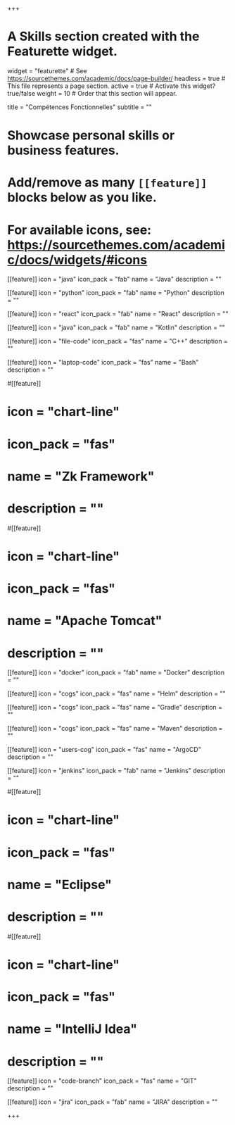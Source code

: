 +++
# A Skills section created with the Featurette widget.
widget = "featurette"  # See https://sourcethemes.com/academic/docs/page-builder/
headless = true  # This file represents a page section.
active = true  # Activate this widget? true/false
weight = 10  # Order that this section will appear.

title = "Compétences Fonctionnelles"
subtitle = ""

# Showcase personal skills or business features.
# 
# Add/remove as many `[[feature]]` blocks below as you like.
# 
# For available icons, see: https://sourcethemes.com/academic/docs/widgets/#icons

[[feature]]
icon = "java"
icon_pack = "fab"
name = "Java"
description = ""

[[feature]]
icon = "python"
icon_pack = "fab"
name = "Python"
description = ""

[[feature]]
icon = "react"
icon_pack = "fab"
name = "React"
description = ""

[[feature]]
icon = "java"
icon_pack = "fab"
name = "Kotlin"
description = ""

[[feature]]
icon = "file-code"
icon_pack = "fas"
name = "C++"
description = ""

[[feature]]
icon = "laptop-code"
icon_pack = "fas"
name = "Bash"
description = ""

#[[feature]]
#  icon = "chart-line"
#  icon_pack = "fas"
#  name = "Zk Framework"
#  description = ""

#[[feature]]
#  icon = "chart-line"
#  icon_pack = "fas"
#  name = "Apache Tomcat"
#  description = ""

[[feature]]
icon = "docker"
icon_pack = "fab"
name = "Docker"
description = ""

[[feature]]
icon = "cogs"
icon_pack = "fas"
name = "Helm"
description = ""

[[feature]]
icon = "cogs"
icon_pack = "fas"
name = "Gradle"
description = ""

[[feature]]
icon = "cogs"
icon_pack = "fas"
name = "Maven"
description = ""

[[feature]]
icon = "users-cog"
icon_pack = "fas"
name = "ArgoCD"
description = ""

[[feature]]
icon = "jenkins"
icon_pack = "fab"
name = "Jenkins"
description = ""

#[[feature]]
#  icon = "chart-line"
#  icon_pack = "fas"
#  name = "Eclipse"
#  description = ""

#[[feature]]
#  icon = "chart-line"
#  icon_pack = "fas"
#  name = "IntelliJ Idea"
#  description = ""

[[feature]]
icon = "code-branch"
icon_pack = "fas"
name = "GIT"
description = ""

[[feature]]
icon = "jira"
icon_pack = "fab"
name = "JIRA"
description = ""

+++
